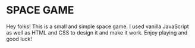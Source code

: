# SPACE GAME

Hey folks! This is a small and simple space game. I used vanilla JavaScript as well as HTML and CSS to design it and make it work. Enjoy playing and good luck!